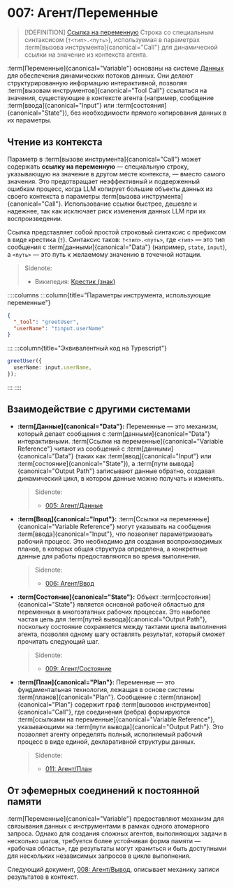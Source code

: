 # 007: Агент/Переменные

> [!DEFINITION] [Ссылка на переменную](./000_glossary.md)
> Строка со специальным синтаксисом (`†<тип>.<путь>`), используемая в параметрах :term[вызова инструмента]{canonical="Call"} для динамической ссылки на значение из контекста агента.

:term[Переменные]{canonical="Variable"} основаны на системе [Данных](./005_agent_data.md) для обеспечения динамических потоков данных. Они делают структурированную информацию интерактивной, позволяя :term[вызовам инструментов]{canonical="Tool Call"} ссылаться на значения, существующие в контексте агента (например, сообщение :term[ввода]{canonical="Input"} или :term[состояния]{canonical="State"}), без необходимости прямого копирования данных в их параметры.

## Чтение из контекста

Параметр в :term[вызове инструмента]{canonical="Call"} может содержать **ссылку на переменную** — специальную строку, указывающую на значение в другом месте контекста, — вместо самого значения. Это предотвращает неэффективный и подверженный ошибкам процесс, когда LLM копирует большие объекты данных из своего контекста в параметры :term[вызова инструмента]{canonical="Call"}. Использование ссылки быстрее, дешевле и надежнее, так как исключает риск изменения данных LLM при их воспроизведении.

Ссылка представляет собой простой строковый синтаксис с префиксом в виде крестика (`†`). Синтаксис таков: `†<тип>.<путь>`, где `<тип>` — это тип сообщения с :term[данными]{canonical="Data"} (например, `state`, `input`), а `<путь>` — это путь к желаемому значению в точечной нотации.

> Sidenote:
> - Википедия: [Крестик (знак)](<https://en.wikipedia.org/wiki/Dagger_(mark)>)

::::columns
:::column{title="Параметры инструмента, использующие переменные"}

```json
{
  "_tool": "greetUser",
  "userName": "†input.userName"
}
```

:::
:::column{title="Эквивалентный код на Typescript"}

```typescript
greetUser({
  userName: input.userName,
});
```

:::
::::

## Взаимодействие с другими системами

- **:term[Данные]{canonical="Data"}:** Переменные — это механизм, который делает сообщения с :term[данными]{canonical="Data"} интерактивными. :term[Ссылки на переменные]{canonical="Variable Reference"} читают из сообщений с :term[данными]{canonical="Data"} (таких как :term[ввод]{canonical="Input"} или :term[состояние]{canonical="State"}), а :term[пути вывода]{canonical="Output Path"} записывают данные обратно, создавая динамический цикл, в котором данные можно получать и изменять.

  > Sidenote:
  > - [005: Агент/Данные](./005_agent_data.md)

- **:term[Ввод]{canonical="Input"}:** :term[Ссылки на переменные]{canonical="Variable Reference"} могут указывать на сообщения :term[ввода]{canonical="Input"}, что позволяет параметризовать рабочий процесс. Это необходимо для создания воспроизводимых планов, в которых общая структура определена, а конкретные данные для работы предоставляются во время выполнения.

  > Sidenote:
  > - [006: Агент/Ввод](./006_agent_input.md)

- **:term[Состояние]{canonical="State"}:** Объект :term[состояния]{canonical="State"} является основной рабочей областью для переменных в многоэтапных рабочих процессах. Это наиболее частая цель для :term[путей вывода]{canonical="Output Path"}, поскольку состояние сохраняется между тактами цикла выполнения агента, позволяя одному шагу оставлять результат, который сможет прочитать следующий шаг.

  > Sidenote:
  > - [009: Агент/Состояние](./009_agent_state.md)

- **:term[План]{canonical="Plan"}:** Переменные — это фундаментальная технология, лежащая в основе системы :term[планов]{canonical="Plan"}. Сообщение с :term[планом]{canonical="Plan"} содержит граф :term[вызовов инструментов]{canonical="Call"}, где соединения (ребра) формируются :term[ссылками на переменные]{canonical="Variable Reference"}, указывающими на :term[пути вывода]{canonical="Output Path"}. Это позволяет агенту определять полный, исполняемый рабочий процесс в виде единой, декларативной структуры данных.

  > Sidenote:
  > - [011: Агент/План](./012_agent_plan.md)

## От эфемерных соединений к постоянной памяти

:term[Переменные]{canonical="Variable"} предоставляют механизм для связывания данных с инструментами в рамках одного атомарного запроса. Однако для создания сложных агентов, выполняющих задачи в несколько шагов, требуется более устойчивая форма памяти — «рабочая область», где результаты могут храниться и быть доступными для нескольких независимых запросов в цикле выполнения.

Следующий документ, [008: Агент/Вывод](./008_agent_output.md), описывает механику записи результатов в контекст.
